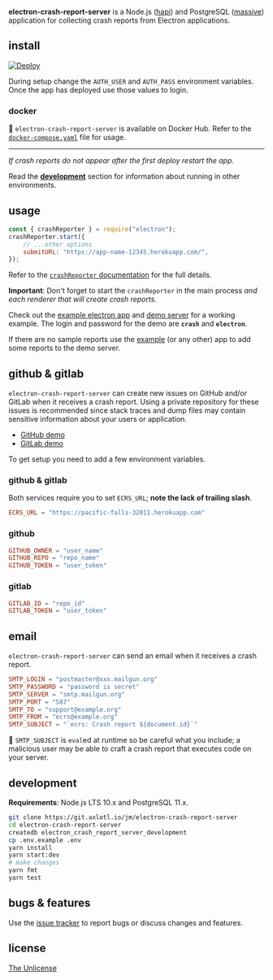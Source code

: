 **electron-crash-report-server** is a Node.js ([hapi]) and PostgreSQL
([massive]) application for collecting crash reports from Electron applications.

## install

[![Deploy][deploy-img]][deploy-url]

During setup change the `AUTH_USER` and `AUTH_PASS` environment variables. Once
the app has deployed use those values to login.

### docker

🐳 `electron-crash-report-server` is available on Docker Hub. Refer to the
[`docker-compose.yaml`][docker-compose] file for usage.

---

_If crash reports do not appear after the first deploy restart the app._

Read the [**development**](#development) section for information about running
in other environments.

## usage

```javascript
const { crashReporter } = require("electron");
crashReporter.start({
	// ...other options
	submitURL: "https://app-name-12345.herokuapp.com/",
});
```

Refer to the [`crashReporter` documentation][docs] for the full details.

**Important**: Don't forget to start the `crashReporter` in the main process
_and each renderer that will create crash reports_.

Check out the [example electron app][example] and [demo server][demo] for a
working example. The login and password for the demo are **`crash`** and
**`electron`**.

If there are no sample reports use the [example] (or any other) app to add some
reports to the demo server.

## github & gitlab

`electron-crash-report-server` can create new issues on GitHub and/or GitLab
when it receives a crash report. Using a private repository for these issues is
recommended since stack traces and dump files may contain sensitive information
about your users or application.

- [GitHub demo](https://github.com/johnmuhl/crash-reports/issues)
- [GitLab demo](https://gitlab.com/johnmuhl/crash-reports/issues)

To get setup you need to add a few environment variables.

### github & gitlab

Both services require you to set `ECRS_URL`; **note the lack of trailing
slash**.

```toml
ECRS_URL = "https://pacific-falls-32011.herokuapp.com"
```

### github

```toml
GITHUB_OWNER = "user_name"
GITHUB_REPO = "repo_name"
GITHUB_TOKEN = "user_token"
```

### gitlab

```toml
GITLAB_ID = "repo_id"
GITLAB_TOKEN = "user_token"
```

## email

`electron-crash-report-server` can send an email when it receives a crash
report.

```toml
SMTP_LOGIN = "postmaster@xxx.mailgun.org"
SMTP_PASSWORD = "password is secret"
SMTP_SERVER = "smtp.mailgun.org"
SMTP_PORT = "587"
SMTP_TO = "support@example.org"
SMTP_FROM = "ecrs@example.org"
SMTP_SUBJECT = "`ecrs: Crash report ${document.id}`"
```

🚨 `SMTP_SUBJECT` is `eval`ed at runtime so be careful what you include; a
malicious user may be able to craft a crash report that executes code on your
server.

## development

**Requirements**: Node.js LTS 10.x and PostgreSQL 11.x.

```sh
git clone https://git.axlotl.io/jm/electron-crash-report-server
cd electron-crash-report-server
createdb electron_crash_report_server_development
cp .env.example .env
yarn install
yarn start:dev
# make changes
yarn fmt
yarn test
```

## bugs & features

Use the [issue tracker][issues] to report bugs or discuss changes and features.

## license

[The Unlicense][license]

[hapi]: https://hapijs.com/
[massive]: https://massivejs.org/
[deploy-img]:
	https://img.shields.io/badge/deploy-heroku-%237056BF.svg?style=for-the-badge
[deploy-url]: https://heroku.com/deploy
[docker-compose]:
	https://git.axlotl.io/jm/electron-crash-report-server/blob/master/docker-compose.yaml
[docs]: https://electronjs.org/docs/api/crash-reporter
[example]: https://git.axlotl.io/jm/electron-bomb
[demo]: https://pacific-falls-32011.herokuapp.com/
[issues]: https://git.axlotl.io/jm/electron-crash-report-server/issues
[license]:
	https://git.axlotl.io/jm/electron-crash-report-server/blob/master/LICENSE.markdown
